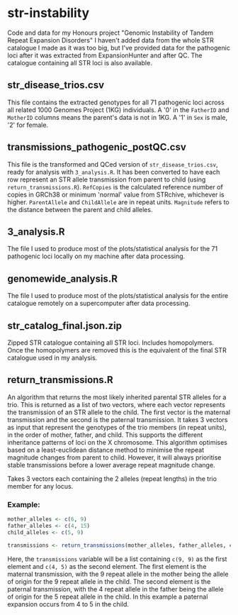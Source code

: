 # str-instability
Code and data for my Honours project "Genomic Instability of Tandem Repeat Expansion Disorders"
I haven't added data from the whole STR catalogue I made as it was too big, but I've provided data for the pathogenic loci after it was extracted from ExpansionHunter and after QC.
The catalogue containing all STR loci is also available.

## str_disease_trios.csv
This file contains the extracted genotypes for all 71 pathogenic loci across all related 1000 Genomes Project (1KG) individuals. A '0' in the `FatherID` and `MotherID` columns means the parent's data is not in 1KG. A '1' in `Sex` is male, '2' for female.

## transmissions_pathogenic_postQC.csv
This file is the transformed and QCed version of `str_disease_trios.csv`, ready for analysis with `3_analysis.R`. It has been converted to have each row represent an STR allele transmission from parent to child (using `return_transmissions.R`). `RefCopies` is the calculated reference number of copies in GRCh38 or minimum 'normal' value from STRchive, whichever is higher. `ParentAllele` and `ChildAllele` are in repeat units. `Magnitude` refers to the distance between the parent and child alleles.

## 3_analysis.R
The file I used to produce most of the plots/statistical analysis for the 71 pathogenic loci locally on my machine after data processing.

## genomewide_analysis.R
The file I used to produce most of the plots/statistical analysis for the entire catalogue remotely on a supercomputer after data processing.

## str_catalog_final.json.zip
Zipped STR catalogue containing all STR loci. Includes homopolymers. Once the homopolymers are removed this is the equivalent of the final STR catalogue used in my analysis.

## return_transmissions.R
An algorithm that returns the most likely inherited parental STR alleles for a trio. This is returned as a list of two vectors, where each vector represents the transmission of an STR allele to the child. The first vector is the maternal transmission and the second is the paternal transmission. It takes 3 vectors as input that represent the genotypes of the trio members (in repeat units), in the order of mother, father, and child. This supports the different inheritance patterns of loci on the X chromosome. This algorithm optimises based on a least-euclidean distance method to minimise the repeat magnitude changes from parent to child. However, it will always prioritise stable transmissions before a lower average repeat magnitude change.

Takes 3 vectors each containing the 2 alleles (repeat lengths) in the trio member for any locus. 

### Example:
```R
mother_alleles <- c(6, 9)
father_alleles <- c(4, 15)
child_alleles <- c(5, 9)

transmissions <- return_transmissions(mother_alleles, father_alleles, child_alleles)
```

Here, the `transmissions` variable will be a list containing `c(9, 9)` as the first element and `c(4, 5)` as the second element. The first element is the maternal transmission, with the 9 repeat allele in the mother being the allele of origin for the 9 repeat allele in the child. The second element is the paternal transmission, with the 4 repeat allele in the father being the allele of origin for the 5 repeat allele in the child. In this example a paternal expansion occurs from 4 to 5 in the child.
